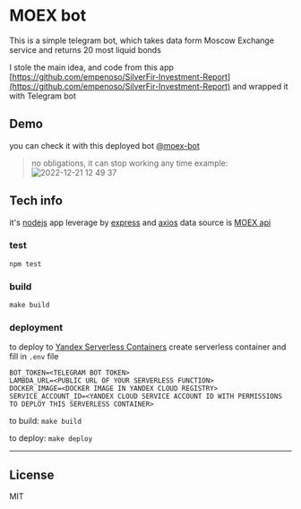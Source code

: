# MOEX bot

This is a simple telegram bot, which takes data form Moscow Exchange service and returns 20 most liquid bonds

I stole the main idea, and code from this app [https://github.com/empenoso/SilverFir-Investment-Report](https://github.com/empenoso/SilverFir-Investment-Report)
and wrapped it with Telegram bot

## Demo
you can check it with this deployed bot [@moex-bot](https://t.me/MoexTopBondsBot)
> no obligations, it can stop working any time
example:
![2022-12-21 12 49 37](https://user-images.githubusercontent.com/2368171/208875342-956c1046-d875-4c61-aec7-3a39f0f64765.jpg)


## Tech info

it's [nodejs](https://nodejs.org) app leverage by [express](https://expressjs.com) and [axios](https://github.com/axios/axios)
data source is [MOEX api](https://iss.moex.com/iss/reference/)

### test
`npm test`

### build
`make build`

### deployment 
to deploy to [Yandex Serverless Containers](https://cloud.yandex.ru/)
create serverless container and fill in `.env` file
```
BOT_TOKEN=<TELEGRAM BOT TOKEN>
LAMBDA_URL=<PUBLIC URL OF YOUR SERVERLESS FUNCTION>
DOCKER_IMAGE=<DOCKER IMAGE IN YANDEX CLOUD REGISTRY>
SERVICE_ACCOUNT_ID=<YANDEX CLOUD SERVICE ACCOUNT ID WITH PERMISSIONS TO DEPLOY THIS SERVERLESS CONTAINER>
```
to build:  `make build`

to deploy: `make deploy`



---

## License
MIT
